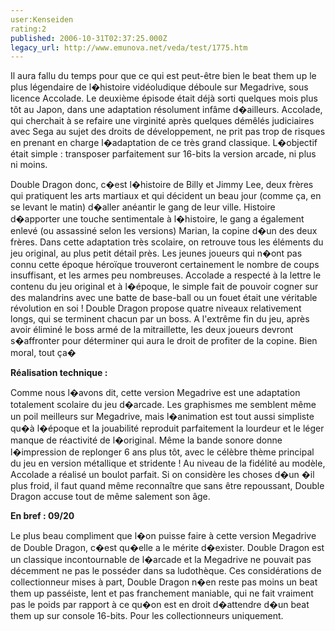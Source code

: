 ```yaml
---
user:Kenseiden
rating:2
published: 2006-10-31T02:37:25.000Z
legacy_url: http://www.emunova.net/veda/test/1775.htm
---
```

Il aura fallu du temps pour que ce qui est peut-être bien le beat them up le plus légendaire de l�histoire vidéoludique déboule sur Megadrive, sous licence Accolade. Le deuxième épisode était déjà sorti quelques mois plus tôt au Japon, dans une adaptation résolument infâme d�ailleurs. Accolade, qui cherchait à se refaire une virginité après quelques démêlés judiciaires avec Sega au sujet des droits de développement, ne prit pas trop de risques en prenant en charge l�adaptation de ce très grand classique. L�objectif était simple : transposer parfaitement sur 16-bits la version arcade, ni plus ni moins.  

  

Double Dragon donc, c�est l�histoire de Billy et Jimmy Lee, deux frères qui pratiquent les arts martiaux et qui décident un beau jour (comme ça, en se levant le matin) d�aller anéantir le gang de leur ville. Histoire d�apporter une touche sentimentale à l�histoire, le gang a également enlevé (ou assassiné selon les versions) Marian, la copine d�un des deux frères. Dans cette adaptation très scolaire, on retrouve tous les éléments du jeu original, au plus petit détail près. Les jeunes joueurs qui n�ont pas connu cette époque héroïque trouveront certainement le nombre de coups insuffisant, et les armes peu nombreuses. Accolade a respecté à la lettre le contenu du jeu original et à l�époque, le simple fait de pouvoir cogner sur des malandrins avec une batte de base-ball ou un fouet était une véritable révolution en soi ! Double Dragon propose quatre niveaux relativement longs, qui se terminent chacun par un boss. A l'extrême fin du jeu, après avoir éliminé le boss armé de la mitraillette, les deux joueurs devront s�affronter pour déterminer qui aura le droit de profiter de la copine. Bien moral, tout ça�  

  

**Réalisation technique :**  

Comme nous l�avons dit, cette version Megadrive est une adaptation totalement scolaire du jeu d�arcade. Les graphismes me semblent même un poil meilleurs sur Megadrive, mais l�animation est tout aussi simpliste qu�à l�époque et la jouabilité reproduit parfaitement la lourdeur et le léger manque de réactivité de l�original. Même la bande sonore donne l�impression de replonger 6 ans plus tôt, avec le célèbre thème principal du jeu en version métallique et stridente ! Au niveau de la fidélité au modèle, Accolade a réalisé un boulot parfait. Si on considère les choses d�un �il plus froid, il faut quand même reconnaître que sans être repoussant, Double Dragon accuse tout de même salement son âge.  

  

**En bref : 09/20**  

Le plus beau compliment que l�on puisse faire à cette version Megadrive de Double Dragon, c�est qu�elle a le mérite d�exister. Double Dragon est un classique incontournable de l�arcade et la Megadrive ne pouvait pas décemment ne pas le posséder dans sa ludothèque. Ces considérations de collectionneur mises à part, Double Dragon n�en reste pas moins un beat them up passéiste, lent et pas franchement maniable, qui ne fait vraiment pas le poids par rapport à ce qu�on est en droit d�attendre d�un beat them up sur console 16-bits. Pour les collectionneurs uniquement.